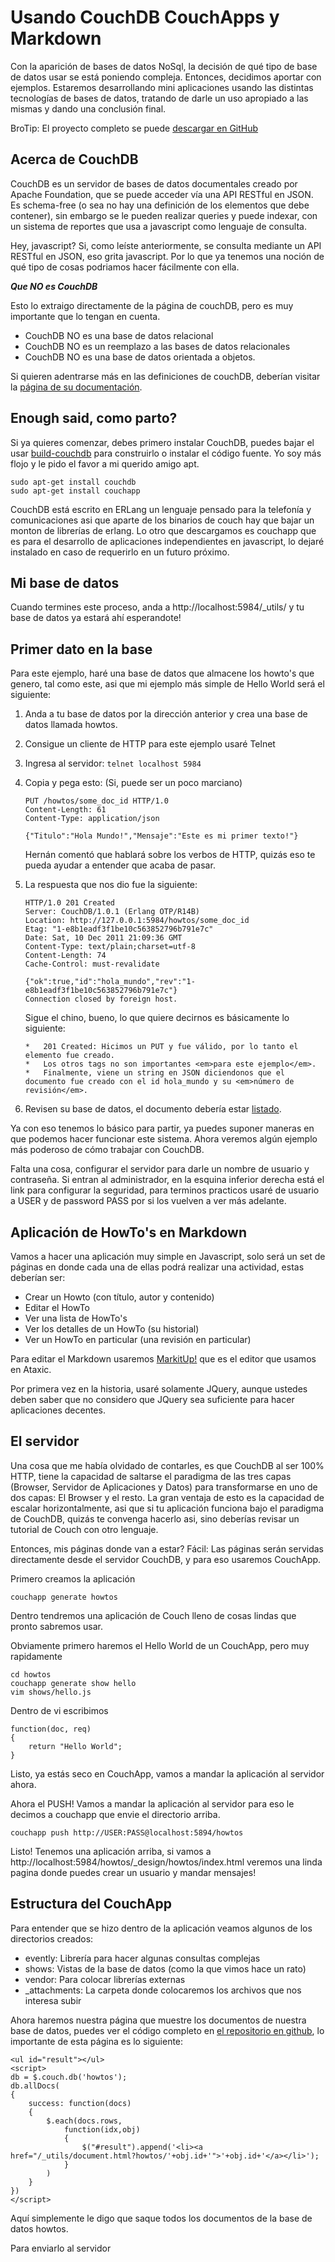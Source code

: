 Usando CouchDB CouchApps y Markdown
=================================
Con la aparición de bases de datos NoSql, la decisión de qué tipo de base de datos usar se está poniendo compleja. Entonces, decidimos aportar con ejemplos. Estaremos desarrollando mini aplicaciones usando las distintas tecnologías de bases de datos, tratando de darle un uso apropiado a las mismas y dando una conclusión final.

BroTip: El proyecto completo se puede [descargar en GitHub](https://github.com/lomefin/CouchDB-JS-HowTos)

Acerca de CouchDB
-----------------

CouchDB es un servidor de bases de datos documentales creado por Apache Foundation, que se puede acceder vía una API RESTful en JSON.
Es schema-free (o sea no hay una definición de los elementos que debe contener), sin embargo se le pueden realizar queries y puede indexar, con un sistema de reportes que usa a javascript como lenguaje de consulta.

Hey, javascript? Si, como leíste anteriormente, se consulta mediante un API RESTful en JSON, eso grita javascript. Por lo que ya tenemos una noción de qué tipo de cosas podriamos hacer fácilmente con ella.

***Que NO es CouchDB***

Esto lo extraigo directamente de la página de couchDB, pero es muy importante que lo tengan en cuenta.

- CouchDB NO es una base de datos relacional
- CouchDB NO es un reemplazo a las bases de datos relacionales
- CouchDB NO es una base de datos orientada a objetos.

Si quieren adentrarse más en las definiciones de couchDB, deberían visitar la [página de su documentación](http://couchdb.apache.org/docs/intro.html).

Enough said, como parto?
------------------------

Si ya quieres comenzar, debes primero instalar CouchDB, puedes bajar el usar [build-couchdb](https://github.com/iriscouch/build-couchdb) para construirlo o instalar el código fuente. Yo soy más flojo y le pido el favor a mi querido amigo apt.

	sudo apt-get install couchdb
	sudo apt-get install couchapp

CouchDB está escrito en ERLang un lenguaje pensado para la telefonía y comunicaciones asi que aparte de los binarios de couch hay que bajar un monton de librerías de erlang. Lo otro que descargamos es couchapp que es para el desarrollo de aplicaciones independientes en javascript, lo dejaré instalado en caso de requerirlo en un futuro próximo.

Mi base de datos
----------------

Cuando termines este proceso, anda a http://localhost:5984/_utils/ y tu base de datos ya estará ahí esperandote!

Primer dato en la base
----------------------

Para este ejemplo, haré una base de datos que almacene los howto's que genero, tal como este, asi que mi ejemplo más simple de Hello World será el siguiente:

1.	Anda a tu base de datos por la dirección anterior y crea una base de datos llamada howtos.
2.	Consigue un cliente de HTTP para este ejemplo usaré Telnet
3.  Ingresa al servidor: <code>telnet localhost 5984</code>
4.	Copia y pega esto: (Si, puede ser un poco marciano)

		PUT /howtos/some_doc_id HTTP/1.0
		Content-Length: 61
		Content-Type: application/json

		{"Titulo":"Hola Mundo!","Mensaje":"Este es mi primer texto!"}
	Hernán comentó que hablará sobre los verbos de HTTP, quizás eso te pueda ayudar a entender que acaba de pasar.
5.	La respuesta que nos dio fue la siguiente:

		HTTP/1.0 201 Created
		Server: CouchDB/1.0.1 (Erlang OTP/R14B)
		Location: http://127.0.0.1:5984/howtos/some_doc_id
		Etag: "1-e8b1eadf3f1be10c563852796b791e7c"
		Date: Sat, 10 Dec 2011 21:09:36 GMT
		Content-Type: text/plain;charset=utf-8
		Content-Length: 74
		Cache-Control: must-revalidate

		{"ok":true,"id":"hola_mundo","rev":"1-e8b1eadf3f1be10c563852796b791e7c"}		
		Connection closed by foreign host.
	Sigue el chino, bueno, lo que quiere decirnos es básicamente lo siguiente:

		*	201 Created: Hicimos un PUT y fue válido, por lo tanto el elemento fue creado.
		*	Los otros tags no son importantes <em>para este ejemplo</em>.
		*	Finalmente, viene un string en JSON diciendonos que el documento fue creado con el id hola_mundo y su <em>número de revisión</em>.

6.	Revisen su base de datos, el documento debería estar [listado](http://localhost:5984/_utils/database.html?howtos).

Ya con eso tenemos lo básico para partir, ya puedes suponer maneras en que podemos hacer funcionar este sistema.
Ahora veremos algún ejemplo más poderoso de cómo trabajar con CouchDB.

Falta una cosa, configurar el servidor para darle un nombre de usuario y contraseña. Si entran al administrador, en la esquina inferior derecha está el link para configurar la seguridad, para terminos practicos usaré de usuario a USER y de password PASS por si los vuelven a ver más adelante.

Aplicación de HowTo's en Markdown
--------------------------------

Vamos a hacer una aplicación muy simple en Javascript, solo será un set de páginas en donde cada una de ellas podrá realizar una actividad, estas deberían ser:

-	Crear un Howto (con título, autor y contenido)
-	Editar el HowTo
-	Ver una lista de HowTo's
-	Ver los detalles de un HowTo (su historial)
-	Ver un HowTo en particular (una revisión en particular)

Para editar el Markdown usaremos [MarkitUp!](http://markitup.jaysalvat.com/home/) que es el editor que usamos en Ataxic.

Por primera vez en la historia, usaré solamente JQuery, aunque ustedes deben saber que no considero que JQuery sea suficiente para hacer aplicaciones decentes.

El servidor
------------
Una cosa que me había olvidado de contarles, es que CouchDB al ser 100% HTTP, tiene la capacidad de saltarse el paradigma de las tres capas (Browser, Servidor de Aplicaciones y Datos) para transformarse en uno de dos capas: El Browser y el resto. La gran ventaja de esto es la capacidad de escalar horizontalmente, asi que si tu aplicación funciona bajo el paradigma de CouchDB, quizás te convenga hacerlo asi, sino deberías revisar un tutorial de Couch con otro lenguaje.

Entonces, mis páginas donde van a estar? Fácil: Las páginas serán servidas directamente desde el servidor CouchDB, y para eso usaremos CouchApp.

Primero creamos la aplicación

	couchapp generate howtos

Dentro tendremos una aplicación de Couch lleno de cosas lindas que pronto sabremos usar.
	
Obviamente primero haremos el Hello World de un CouchApp, pero muy rapidamente

	cd howtos
	couchapp generate show hello
	vim shows/hello.js

Dentro de vi escribimos

	function(doc, req)
	{
		return "Hello World";
	}

Listo, ya estás seco en CouchApp, vamos a mandar la aplicación al servidor ahora.

Ahora el PUSH! Vamos a mandar la aplicación al servidor para eso le decimos a couchapp que envie el directorio arriba.

	couchapp push http://USER:PASS@localhost:5894/howtos

Listo! Tenemos una aplicación arriba, si vamos a http://localhost:5984/howtos/_design/howtos/index.html veremos una linda pagina donde puedes crear un usuario y mandar mensajes!

Estructura del CouchApp
-----------------------

Para entender que se hizo dentro de la aplicación veamos algunos de los directorios creados:

-	evently: Librería para hacer algunas consultas complejas
-	shows:	Vistas de la base de datos (como la que vimos hace un rato)
-	vendor: Para colocar librerías externas
-	_attachments: La carpeta donde colocaremos los archivos que nos interesa subir

Ahora haremos nuestra página que muestre los documentos de nuestra base de datos, puedes ver el código completo en [el repositorio en github](https://github.com/lomefin/CouchDB-JS-HowTos/blob/master/howtos/_attachments/doc_list.html), lo importante de esta página es lo siguiente:

	<ul id="result"></ul>
	<script>
	db = $.couch.db('howtos');
	db.allDocs(
	{
		success: function(docs)
		{
			$.each(docs.rows,
				function(idx,obj)
				{
					$("#result").append('<li><a href="/_utils/document.html?howtos/'+obj.id+'">'+obj.id+'</a></li>');
				}
			)
		}
	})
	</script>

Aquí simplemente le digo que saque todos los documentos de la base de datos howtos.

Para enviarlo al servidor

